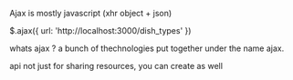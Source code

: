 Ajax is mostly javascript (xhr object + json)

$.ajax({
    url: 'http://localhost:3000/dish_types'
})

whats ajax ? a bunch of thechnologies put together under the name ajax.

api not just for sharing resources, you can create as well